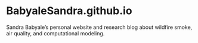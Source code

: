 # BabyaleSandra.github.io
Sandra Babyale’s personal website and research blog about wildfire smoke, air quality, and computational modeling.
